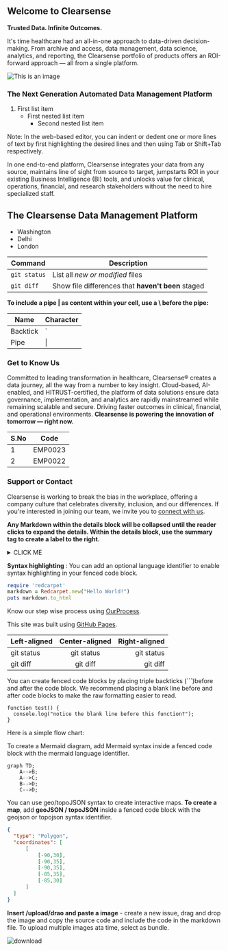 ## Welcome to Clearsense

**Trusted Data. Infinite Outcomes.**

It's time healthcare had an all-in-one approach to data-driven decision-making. From archive and access, data management, data science, analytics, and reporting, the Clearsense portfolio of products offers an ROI-forward approach — all from a single platform.

![This is an image]("https://github.com/vldasika/Documentation/blob/main/images/download.jpg") 
### The Next Generation Automated Data Management Platform

1. First list item
   - First nested list item
     - Second nested list item

Note: In the web-based editor, you can indent or dedent one or more lines of text by first highlighting the desired lines and then using Tab or Shift+Tab respectively.

In one end-to-end platform, Clearsense integrates your data from any source, maintains line of sight from source to target, jumpstarts ROI in your existing Business Intelligence (BI) tools, and unlocks value for clinical, operations, financial, and research stakeholders without the need to hire specialized staff.

## The Clearsense Data Management Platform

<a href="https://nimblehq.co/compass"></a>

- Washington
- Delhi
- London

| Command | Description |
| --- | --- |
| `git status` | List all *new or modified* files |
| `git diff` | Show file differences that **haven't been** staged |

**To include a pipe | as content within your cell, use a \ before the pipe:**

| Name     | Character |
| ---      | ---       |
| Backtick | `         |
| Pipe     | \|        |



### Get to Know Us

Committed to leading transformation in healthcare, Clearsense® creates a data journey, all the way from a number to key insight. Cloud-based, AI-enabled, and HITRUST-certified, the platform of data solutions ensure data governance, implementation, and analytics are rapidly mainstreamed while remaining scalable and secure. Driving faster outcomes in clinical, financial, and operational environments. **Clearsense is powering the innovation of tomorrow — right now.**

| S.No  | Code     |
| ------| ---------|
| 1     | EMP0023  |
| 2     | EMP0022  |

### Support or Contact

Clearsense is working to break the bias in the workplace, offering a company culture that celebrates diversity, inclusion, and our differences. If you're interested in joining our team, we invite you to [connect with us](https://clearsense.com/).

**Any Markdown within the details block will be collapsed until the reader clicks  to expand the details. Within the details block, use the summary tag to create a label to the right.**

<details><summary>CLICK ME</summary>
<p>

#### We can hide anything, even code!

    ```ruby
      puts "Hello World"
    ```

</p>
</details>

**Syntax highlighting** : You can add an optional language identifier to enable syntax highlighting in your fenced code block.

```ruby
require 'redcarpet'
markdown = Redcarpet.new("Hello World!")
puts markdown.to_html
```

Know our step wise process using [OurProcess](https://github.com/vldasika/Documentation/blob/main/docs/OurProcesses.md).

This site was built using [GitHub Pages](https://pages.github.com/).

| Left-aligned | Center-aligned | Right-aligned |
| :---         |     :---:      |          ---: |
| git status   | git status     | git status    |
| git diff     | git diff       | git diff      |

You can create fenced code blocks by placing triple backticks (```)before and after the code block. We recommend placing a blank line before and after code blocks to make the raw formatting easier to read.

```
function test() {
  console.log("notice the blank line before this function?");
}
```
Here is a simple flow chart:

To create a Mermaid diagram, add Mermaid syntax inside a fenced code block with the mermaid language identifier. 
```mermaid
graph TD;
    A-->B;
    A-->C;
    B-->D;
    C-->D;
```
You can use geo/topoJSON syntax to create interactive maps. **To create a map**, add **geoJSON / topoJSON** inside a fenced code block with the geojson or topojson syntax identifier. 



```geojson
{
  "type": "Polygon",
  "coordinates": [ 
      [
          [-90,30],
          [-90,35],
          [-90,35],
          [-85,35],
          [-85,30]
      ]
  ]
}
```
**Insert /upload/drao and paste a image** - create a new issue, drag and drop the image and copy the source code and include the code in the markdown file. To upload multiple images ata time, select as bundle.

![download](https://user-images.githubusercontent.com/101863476/168213599-23eaf961-ecd1-4033-ad78-c2a75488dac4.jpg)
